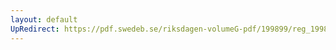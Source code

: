 ```yaml
---
layout: default
UpRedirect: https://pdf.swedeb.se/riksdagen-volumeG-pdf/199899/reg_199899/reg_199899_0304.pdf
---
```

